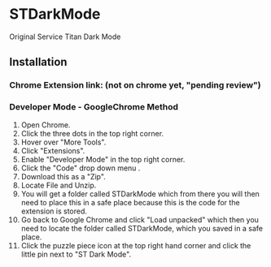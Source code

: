 # STDarkMode
Original Service Titan Dark Mode

## Installation

### Chrome Extension link: (not on chrome yet, "pending review")

### Developer Mode - GoogleChrome Method
1) Open Chrome.
2) Click the three dots in the top right corner.
3) Hover over "More Tools".
4) Click "Extensions".
5) Enable "Developer Mode" in the top right corner.
6) Click the "Code" drop down menu .
7) Download this as a "Zip".
8) Locate File and Unzip.
9) You will get a folder called STDarkMode which from there you will then need to place this in a safe place because this is the code for the extension is stored.
10) Go back to Google Chrome and click "Load unpacked" which then you need to locate the folder called STDarkMode, which you saved in a safe place.
11) Click the puzzle piece icon at the top right hand corner and click the little pin next to "ST Dark Mode".
